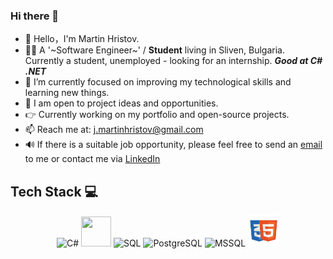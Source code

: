 ### Hi there 👋
- 👋 Hello，I'm Martin Hristov.
- 👨‍💻 A '~Software Engineer~' / **Student** living in Sliven, Bulgaria. Currently a student, unemployed - looking for an internship. ***Good at C# .NET***
- 🌱 I’m currently focused on improving my technological skills and learning new things.
- 👷 I am open to project ideas and opportunities.
- 👉 Currently working on my portfolio and open-source projects.
- 📫 Reach me at: j.martinhristov@gmail.com
- 🔊 If there is a suitable job opportunity, please feel free to send an [email](j.martinhristov@gmail.com) to me or contact me via [LinkedIn](https://www.linkedin.com/in/mhrstv/)

## Tech Stack 💻
<p align="center">
<img title="C#" alt="C#" src="https://static-00.iconduck.com/assets.00/c-sharp-c-icon-1822x2048-wuf3ijab.png" width="42" height="44" />
<img title="Git" alt="" src="https://cdn.jsdelivr.net/gh/aaron-ai/ImageHosting@master/img/202203061326511.png" width="48" height="48" />
<img title="SQL" alt="SQL" src="https://upload.wikimedia.org/wikipedia/commons/8/87/Sql_data_base_with_logo.png" width="90" height="44" />
<img title="PostgreSQL" alt="PostgreSQL" src="https://upload.wikimedia.org/wikipedia/commons/thumb/2/29/Postgresql_elephant.svg/1200px-Postgresql_elephant.svg.png" width="48" height="48" />
<img title="MSSQL" alt="MSSQL" src="https://img.icons8.com/?size=512&id=laYYF3dV0Iew&format=png" width="48" height="48" />
<img title="HTML & CSS" alt="HTML & CSS" src="https://github.com/mhrstv/mhrstv/blob/main/img/htmlcss.png" width="50" height="50" />
</p>
